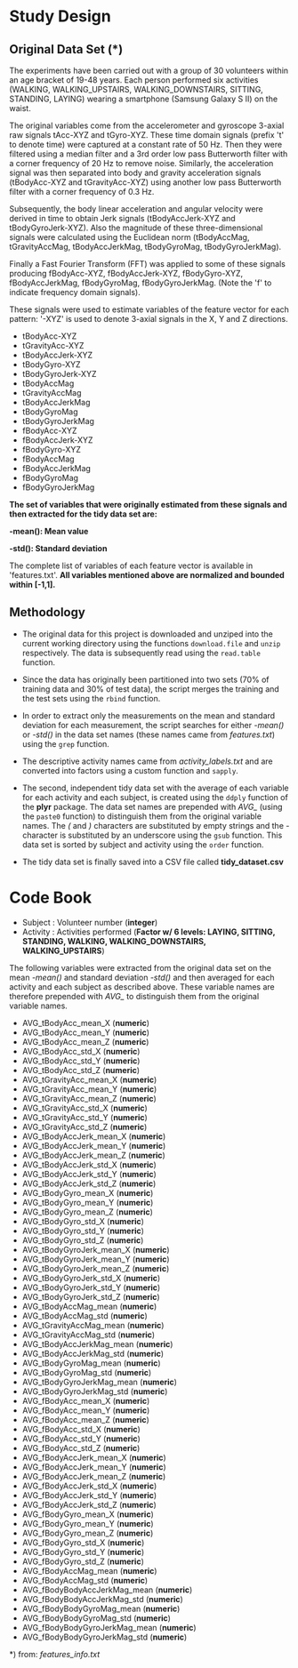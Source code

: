 # Study Design

## Original Data Set (*)

The experiments have been carried out with a group of 30 volunteers within an age bracket of 19-48 years. Each person performed six activities (WALKING, WALKING_UPSTAIRS, WALKING_DOWNSTAIRS, SITTING, STANDING, LAYING) wearing a smartphone (Samsung Galaxy S II) on the waist.

The original variables come from the accelerometer and gyroscope 3-axial raw signals tAcc-XYZ and tGyro-XYZ. These time domain signals (prefix 't' to denote time) were captured at a constant rate of 50 Hz. Then they were filtered using a median filter and a 3rd order low pass Butterworth filter with a corner frequency of 20 Hz to remove noise. Similarly, the acceleration signal was then separated into body and gravity acceleration signals (tBodyAcc-XYZ and tGravityAcc-XYZ) using another low pass Butterworth filter with a corner frequency of 0.3 Hz. 

Subsequently, the body linear acceleration and angular velocity were derived in time to obtain Jerk signals (tBodyAccJerk-XYZ and tBodyGyroJerk-XYZ). Also the magnitude of these three-dimensional signals were calculated using the Euclidean norm (tBodyAccMag, tGravityAccMag, tBodyAccJerkMag, tBodyGyroMag, tBodyGyroJerkMag). 

Finally a Fast Fourier Transform (FFT) was applied to some of these signals producing fBodyAcc-XYZ, fBodyAccJerk-XYZ, fBodyGyro-XYZ, fBodyAccJerkMag, fBodyGyroMag, fBodyGyroJerkMag. (Note the 'f' to indicate frequency domain signals). 

These signals were used to estimate variables of the feature vector for each pattern:
'-XYZ' is used to denote 3-axial signals in the X, Y and Z directions.

* tBodyAcc-XYZ
* tGravityAcc-XYZ
* tBodyAccJerk-XYZ
* tBodyGyro-XYZ
* tBodyGyroJerk-XYZ
* tBodyAccMag
* tGravityAccMag
* tBodyAccJerkMag
* tBodyGyroMag
* tBodyGyroJerkMag
* fBodyAcc-XYZ
* fBodyAccJerk-XYZ
* fBodyGyro-XYZ
* fBodyAccMag
* fBodyAccJerkMag
* fBodyGyroMag
* fBodyGyroJerkMag

**The set of variables that were originally estimated from these signals and then extracted for the tidy data set are:**

**-mean(): Mean value**

**-std(): Standard deviation**


The complete list of variables of each feature vector is available in 'features.txt'.
**All variables mentioned above are normalized and bounded within [-1,1].**

## Methodology

* The original data for this project is downloaded and unziped into the current working directory using the functions `download.file` and `unzip` respectively. The data is subsequently read using the `read.table` function.

* Since the data has originally been partitioned into two sets (70% of training data and 30% of test data), the script merges the training and the test sets using the `rbind` function.

* In order to extract only the measurements on the mean and standard deviation for each measurement, the script searches for either *-mean()* or *-std()* in the data set names (these names came from _features.txt_) using the `grep` function.

* The descriptive activity names came from *activity_labels.txt* and are converted into factors using a custom function and `sapply`.

* The second, independent tidy data set with the average of each variable for each activity and each subject, is created using the `ddply` function of the **plyr** package. The data set names are prepended with *AVG_* (using the `paste0` function) to distinguish them from the original variable names. The *(* and *)* characters are substituted by empty strings and the *-* character is substituted by an underscore using the `gsub` function. 
This data set is sorted by subject and activity using the `order` function.

* The tidy data set is finally saved into a CSV file called **tidy_dataset.csv**

# Code Book


* Subject  : Volunteer number (**integer**)
* Activity : Activities performed (**Factor w/ 6 levels: LAYING, SITTING, STANDING, WALKING, WALKING_DOWNSTAIRS, WALKING_UPSTAIRS**)

The following variables were extracted from the original data set on the mean *-mean()* and standard deviation *-std()* and then averaged for each activity and each subject as described above. These variable names are therefore prepended with *AVG_* to distinguish them from the original variable names. 


* AVG_tBodyAcc_mean_X           (**numeric**)
* AVG_tBodyAcc_mean_Y           (**numeric**)
* AVG_tBodyAcc_mean_Z           (**numeric**)
* AVG_tBodyAcc_std_X            (**numeric**)
* AVG_tBodyAcc_std_Y            (**numeric**)
* AVG_tBodyAcc_std_Z            (**numeric**)
* AVG_tGravityAcc_mean_X        (**numeric**)
* AVG_tGravityAcc_mean_Y        (**numeric**)
* AVG_tGravityAcc_mean_Z        (**numeric**)
* AVG_tGravityAcc_std_X         (**numeric**)
* AVG_tGravityAcc_std_Y         (**numeric**)
* AVG_tGravityAcc_std_Z         (**numeric**)
* AVG_tBodyAccJerk_mean_X       (**numeric**)
* AVG_tBodyAccJerk_mean_Y       (**numeric**)
* AVG_tBodyAccJerk_mean_Z       (**numeric**)
* AVG_tBodyAccJerk_std_X        (**numeric**)
* AVG_tBodyAccJerk_std_Y        (**numeric**)
* AVG_tBodyAccJerk_std_Z        (**numeric**)
* AVG_tBodyGyro_mean_X          (**numeric**)
* AVG_tBodyGyro_mean_Y          (**numeric**)
* AVG_tBodyGyro_mean_Z          (**numeric**)
* AVG_tBodyGyro_std_X           (**numeric**)
* AVG_tBodyGyro_std_Y           (**numeric**)
* AVG_tBodyGyro_std_Z           (**numeric**)
* AVG_tBodyGyroJerk_mean_X      (**numeric**)
* AVG_tBodyGyroJerk_mean_Y      (**numeric**)
* AVG_tBodyGyroJerk_mean_Z      (**numeric**)
* AVG_tBodyGyroJerk_std_X       (**numeric**)
* AVG_tBodyGyroJerk_std_Y       (**numeric**)
* AVG_tBodyGyroJerk_std_Z       (**numeric**)
* AVG_tBodyAccMag_mean          (**numeric**)
* AVG_tBodyAccMag_std           (**numeric**)
* AVG_tGravityAccMag_mean       (**numeric**)
* AVG_tGravityAccMag_std        (**numeric**)
* AVG_tBodyAccJerkMag_mean      (**numeric**)
* AVG_tBodyAccJerkMag_std       (**numeric**)
* AVG_tBodyGyroMag_mean         (**numeric**)
* AVG_tBodyGyroMag_std          (**numeric**)
* AVG_tBodyGyroJerkMag_mean     (**numeric**)
* AVG_tBodyGyroJerkMag_std      (**numeric**)
* AVG_fBodyAcc_mean_X           (**numeric**)
* AVG_fBodyAcc_mean_Y           (**numeric**)
* AVG_fBodyAcc_mean_Z           (**numeric**)
* AVG_fBodyAcc_std_X            (**numeric**)
* AVG_fBodyAcc_std_Y            (**numeric**)
* AVG_fBodyAcc_std_Z            (**numeric**)
* AVG_fBodyAccJerk_mean_X       (**numeric**)
* AVG_fBodyAccJerk_mean_Y       (**numeric**)
* AVG_fBodyAccJerk_mean_Z       (**numeric**)
* AVG_fBodyAccJerk_std_X        (**numeric**)
* AVG_fBodyAccJerk_std_Y        (**numeric**)
* AVG_fBodyAccJerk_std_Z        (**numeric**)
* AVG_fBodyGyro_mean_X          (**numeric**)
* AVG_fBodyGyro_mean_Y          (**numeric**)
* AVG_fBodyGyro_mean_Z          (**numeric**)
* AVG_fBodyGyro_std_X           (**numeric**)
* AVG_fBodyGyro_std_Y           (**numeric**)
* AVG_fBodyGyro_std_Z           (**numeric**)
* AVG_fBodyAccMag_mean          (**numeric**)
* AVG_fBodyAccMag_std           (**numeric**)
* AVG_fBodyBodyAccJerkMag_mean  (**numeric**)
* AVG_fBodyBodyAccJerkMag_std   (**numeric**)
* AVG_fBodyBodyGyroMag_mean     (**numeric**)
* AVG_fBodyBodyGyroMag_std      (**numeric**)
* AVG_fBodyBodyGyroJerkMag_mean (**numeric**)
* AVG_fBodyBodyGyroJerkMag_std  (**numeric**)


*) from: _features_info.txt_